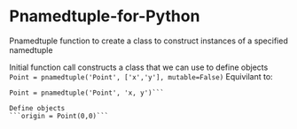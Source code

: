 # Pnamedtuple-for-Python
Pnamedtuple function to create a class to construct instances of a specified namedtuple


Initial function call constructs a class that we can use to define objects
```Point = pnamedtuple('Point', ['x','y'], mutable=False)```
Equivilant to:
```Point = pnamedtuple('Point', 'x y')
Point = pnamedtuple('Point', 'x, y')```

Define objects
```origin = Point(0,0)```
